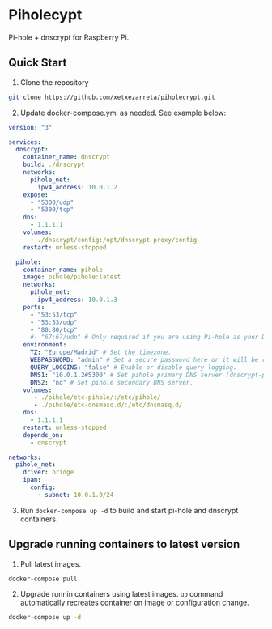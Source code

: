 # Piholecypt
Pi-hole + dnscrypt for Raspberry Pi.

<!--
<p align="center">
<a href="https://pi-hole.net"><img src="https://pi-hole.github.io/graphics/Vortex/Vortex_with_text.png" width="150" height="255" alt="Pi-hole"></a><br/>
</p>
-->


## Quick Start

1. Clone the repository
```bash
git clone https://github.com/xetxezarreta/piholecrypt.git
```
2. Update docker-compose.yml as needed. See example below:
```yaml
version: "3"

services:
  dnscrypt:
    container_name: dnscrypt
    build: ./dnscrypt
    networks:
      pihole_net:
        ipv4_address: 10.0.1.2
    expose:
      - "5300/udp"
      - "5300/tcp"
    dns:
      - 1.1.1.1
    volumes:
      - ./dnscrypt/config:/opt/dnscrypt-proxy/config
    restart: unless-stopped

  pihole:
    container_name: pihole
    image: pihole/pihole:latest
    networks:
      pihole_net:
        ipv4_address: 10.0.1.3
    ports:
      - "53:53/tcp"
      - "53:53/udp"
      - "80:80/tcp"
      #- "67:67/udp" # Only required if you are using Pi-hole as your DHCP server.
    environment:
      TZ: "Europe/Madrid" # Set the timezone.
      WEBPASSWORD: "admin" # Set a secure password here or it will be random.
      QUERY_LOGGING: "false" # Enable or disable query logging.
      DNS1: "10.0.1.2#5300" # Set pihole primary DNS server (dnscrypt-proxy).
      DNS2: "no" # Set pihole secondary DNS server.
    volumes:
       - ./pihole/etc-pihole/:/etc/pihole/
       - ./pihole/etc-dnsmasq.d/:/etc/dnsmasq.d/
    dns:
      - 1.1.1.1
    restart: unless-stopped
    depends_on:
      - dnscrypt

networks:
  pihole_net:
    driver: bridge
    ipam:
      config:
        - subnet: 10.0.1.0/24
```
3. Run `docker-compose up -d` to build and start pi-hole and dnscrypt containers.

## Upgrade running containers to latest version
1. Pull latest images.
```bash
docker-compose pull
```
2. Upgrade runnin containers using latest images. `up` command automatically recreates container on image or configuration change.
```bash
docker-compose up -d
```
